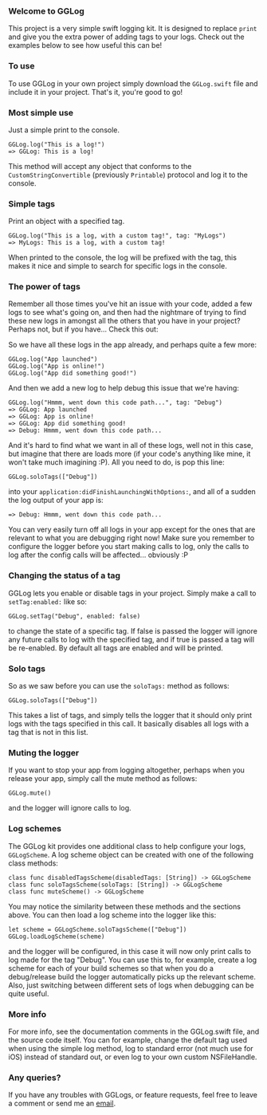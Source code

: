 ### Welcome to GGLog
This project is a very simple swift logging kit. It is designed to replace `print` and give you the extra power of adding tags to your logs. Check out the examples below to see how useful this can be!

### To use
To use GGLog in your own project simply download the `GGLog.swift` file and include it in your project. That's it, you're good to go!

### Most simple use
Just a simple print to the console.

    GGLog.log("This is a log!")
    => GGLog: This is a log!

This method will accept any object that conforms to the `CustomStringConvertible` (previously `Printable`) protocol and log it to the console.

### Simple tags
Print an object with a specified tag.

    GGLog.log("This is a log, with a custom tag!", tag: "MyLogs")
    => MyLogs: This is a log, with a custom tag!

When printed to the console, the log will be prefixed with the tag, this makes it nice and simple to search for specific logs in the console.

### The power of tags
Remember all those times you've hit an issue with your code, added a few logs to see what's going on, and then had the nightmare of trying to find these new logs in amongst all the others that you have in your project? Perhaps not, but if you have... Check this out:

So we have all these logs in the app already, and perhaps quite a few more:

    GGLog.log("App launched")
    GGLog.log("App is online!")
    GGLog.log("App did something good!")

And then we add a new log to help debug this issue that we're having:

    GGLog.log("Hmmm, went down this code path...", tag: "Debug")
    => GGLog: App launched
    => GGLog: App is online!
    => GGLog: App did something good!
    => Debug: Hmmm, went down this code path...

And it's hard to find what we want in all of these logs, well not in this case, but imagine that there are loads more (if your code's anything like mine, it won't take much imagining :P). All you need to do, is pop this line:

    GGLog.soloTags(["Debug"])

into your `application:didFinishLaunchingWithOptions:`, and all of a sudden the log output of your app is:

    => Debug: Hmmm, went down this code path...

You can very easily turn off all logs in your app except for the ones that are relevant to what you are debugging right now! Make sure you remember to configure the logger before you start making calls to log, only the calls to log after the config calls will be affected... obviously :P

### Changing the status of a tag
GGLog lets you enable or disable tags in your project. Simply make a call to `setTag:enabled:` like so:

    GGLog.setTag("Debug", enabled: false)

to change the state of a specific tag. If false is passed the logger will ignore any future calls to log with the specified tag, and if true is passed a tag will be re-enabled. By default all tags are enabled and will be printed.

### Solo tags

So as we saw before you can use the `soloTags:` method as follows:

    GGLog.soloTags(["Debug"])

This takes a list of tags, and simply tells the logger that it should only print logs with the tags specified in this call. It basically disables all logs with a tag that is not in this list.

### Muting the logger
If you want to stop your app from logging altogether, perhaps when you release your app, simply call the mute method as follows:

    GGLog.mute()

and the logger will ignore calls to log.

### Log schemes
The GGLog kit provides one additional class to help configure your logs, `GGLogScheme`. A log scheme object can be created with one of the following class methods:

    class func disabledTagsScheme(disabledTags: [String]) -> GGLogScheme
    class func soloTagsScheme(soloTags: [String]) -> GGLogScheme
    class func muteScheme() -> GGLogScheme

You may notice the similarity between these methods and the sections above. You can then load a log scheme into the logger like this:

    let scheme = GGLogScheme.soloTagsScheme(["Debug"])
    GGLog.loadLogScheme(scheme)

and the logger will be configured, in this case it will now only print calls to log made for the tag "Debug". You can use this to, for example, create a log scheme for each of your build schemes so that when you do a debug/release build the logger automatically picks up the relevant scheme. Also, just switching between different sets of logs when debugging can be quite useful.

### More info
For more info, see the documentation comments in the GGLog.swift file, and the source code itself. You can for example, change the default tag used when using the simple log method, log to standard error (not much use for iOS) instead of standard out, or even log to your own custom NSFileHandle.

### Any queries?
If you have any troubles with GGLogs, or feature requests, feel free to leave a comment or send me an [email](mailto:george+logs@theswift.guru).

